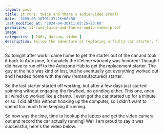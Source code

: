 ```yaml
---
layout: post
title: It runs, twice and there's audio/video proof!
date: '2009-06-10T01:37:25+00:00'
last_modified_at: '2024-04-30T11:05:25+23:00'
permalink: it-runs-twice-and-theres-audio-video-proof
image: 
categories: [ 240z, datsun, video ]
description: Follow the adventure of replacing a faulty car starter, from warranty claims to installation, ending with a successful start-up. Enjoy the video!
---
```



So tonight after work I came home to get the starter out of the car and took it back to Autozone, fortunately the lifetime warranty was honored! Though I did have to run off to the Autozone Hub to get the replacement starter. The guy at the hub was kind of lost, but he eventually got everything worked out and I headed home with the new (remanufactured) starter.

So the last starter started off working, but after a few days just started spinning without engaging the flywheel, no grinding either. This one, once all wired up worked like a champ. I even got the car started up for a minute or so. I did all this without hooking up the computer, so I didn't want to spend too much time keeping it running.

So now was the time, time to hookup the laptop and get the video camera out and record the car actually running! Well I am proud to say it was successful, here's the video below.


